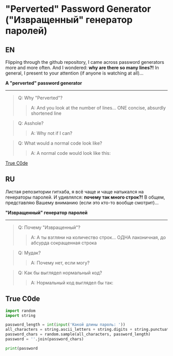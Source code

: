 # "Perverted" Password Generator ("Извращенный" генератор паролей)
## EN
Flipping through the github repository, I came across password generators more and more often. And I wondered: **why are there so many lines?!**
In general, I present to your attention (if anyone is watching at all)...

**A "perverted" password generator**

-----------
> Q: Why "Perverted"?
> > A: And you look at the number of lines... ONE concise, absurdly shortened line

> Q: Asshole?
> > A: Why not if I can?

> Q: What would a normal code look like?
> > A: A normal code would look like this:

[True C0de](github.com/eremeyko/pervPassGenerator#True%20C0de)

## RU
Листая репозитории гитхаба, я всё чаще и чаще натыкался на генераторы паролей. И удивлялся: **почему так много строк?!**
В общем, представляю Вашему вниманию (если это кто-то вообще смотрит)...

**"Извращенный" генератор паролей**

-----------
> Q: Почему "Извращенный"?
> > A: А ты взгляни на количество строк... ОДНА лаконичная, до абсурда сокращенная строка

> Q: Мудак?
> > A: Почему нет, если могу?

> Q: Как бы выглядел нормальный код?
> > A: Нормальный код выглядел бы так:

## True C0de
```python
import random
import string

password_length = int(input('Какой длины пароль: '))
all_characters = string.ascii_letters + string.digits + string.punctuation
password_chars = random.sample(all_characters, password_length)
password = ''.join(password_chars)

print(password
```
